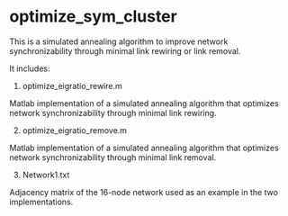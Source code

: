 # optimize_sym_cluster
This is a simulated annealing algorithm to improve network synchronizability through minimal link rewiring or link removal.

It includes:

1. optimize_eigratio_rewire.m

  Matlab implementation of a simulated annealing algorithm that optimizes network synchronizability through minimal link rewiring.
  
2. optimize_eigratio_remove.m

  Matlab implementation of a simulated annealing algorithm that optimizes network synchronizability through minimal link removal.
  
3. Network1.txt

  Adjacency matrix of the 16-node network used as an example in the two implementations.
